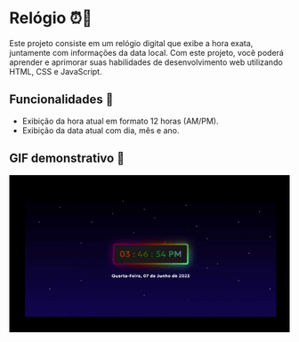# Relógio ⏰📅

Este projeto consiste em um relógio digital que exibe a hora exata, juntamente com informações da data local. Com este projeto, você poderá aprender e aprimorar suas habilidades de desenvolvimento web utilizando HTML, CSS e JavaScript.

## Funcionalidades 🎯

* Exibição da hora atual em formato 12 horas (AM/PM).
* Exibição da data atual com dia, mês e ano.

## GIF demonstrativo 🎥
![GIF animado](assets/img/video.gif)
